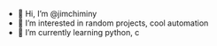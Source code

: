 - 👋 Hi, I’m @jimchiminy
- 👀 I’m interested in random projects, cool automation
- 🌱 I’m currently learning python, c

<!---
jimchiminy/jimchiminy is a ✨ special ✨ repository because its `README.md` (this file) appears on your GitHub profile.
You can click the Preview link to take a look at your changes.
--->
